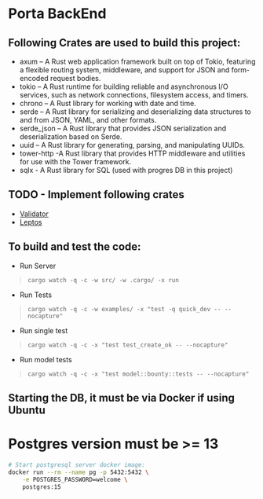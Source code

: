 # Porta BackEnd #

## Following Crates are used to build this project: ## 

* axum – A Rust web application framework built on top of Tokio,   featuring a flexible routing system, middleware, and support for JSON and form-encoded request bodies.
* tokio – A Rust runtime for building reliable and asynchronous I/O services, such as network connections, filesystem access, and timers.
* chrono – A Rust library for working with date and time.
* serde – A Rust library for serializing and deserializing data structures to and from JSON, YAML, and other formats.
* serde_json – A Rust library that provides JSON serialization and deserialization based on Serde.
* uuid – A Rust library for generating, parsing, and manipulating UUIDs.
* tower-http -A Rust library that provides HTTP middleware and utilities for use with the Tower framework.
* sqlx - A Rust library for SQL (used with progres DB in this project)

## TODO - Implement following crates ##
* [Validator](https://docs.rs/validator/latest/validator/) 
* [Leptos](https://leptos-rs.github.io/leptos/)

## To build and test the code: ##

* Run Server
> ``` cargo watch -q -c -w src/ -w .cargo/ -x run ```

* Run Tests
> ``` cargo watch -q -c -w examples/ -x "test -q quick_dev -- --nocapture" ```

* Run single test
> ``` cargo watch -q -c -x "test test_create_ok -- --nocapture" ```

* Run model tests
> ``` cargo watch -q -c -x "test model::bounty::tests -- --nocapture" ```


## Starting the DB, it must be via Docker if using Ubuntu
#  Postgres version must be >= 13
``` sh
# Start postgresql server docker image:
docker run --rm --name pg -p 5432:5432 \
    -e POSTGRES_PASSWORD=welcome \
    postgres:15